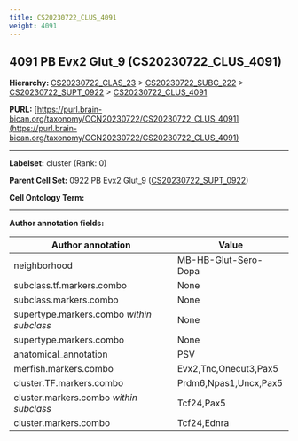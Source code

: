 ```yaml
---
title: CS20230722_CLUS_4091
weight: 4091
---
```

## 4091 PB Evx2 Glut_9 (CS20230722_CLUS_4091)
<b>Hierarchy: </b>
[CS20230722_CLAS_23](../CS20230722_CLAS_23) >
[CS20230722_SUBC_222](../CS20230722_SUBC_222) >
[CS20230722_SUPT_0922](../CS20230722_SUPT_0922) >
[CS20230722_CLUS_4091](../CS20230722_CLUS_4091)

**PURL:** [https://purl.brain-bican.org/taxonomy/CCN20230722/CS20230722_CLUS_4091](https://purl.brain-bican.org/taxonomy/CCN20230722/CS20230722_CLUS_4091)

---


**Labelset:** cluster (Rank: 0)

**Parent Cell Set:** 0922 PB Evx2 Glut_9 ([CS20230722_SUPT_0922](../CS20230722_SUPT_0922))



**Cell Ontology Term:** 

[MARKER GENES.]: #


---

[TRANSFERRED ANNOTATIONS.]: #


[AUTHOR ANNOTATION FIELDS.]: #


**Author annotation fields:**

| Author annotation | Value |
|-------------------|-------|
|neighborhood|MB-HB-Glut-Sero-Dopa|
|subclass.tf.markers.combo|None|
|subclass.markers.combo|None|
|supertype.markers.combo _within subclass_|None|
|supertype.markers.combo|None|
|anatomical_annotation|PSV|
|merfish.markers.combo|Evx2,Tnc,Onecut3,Pax5|
|cluster.TF.markers.combo|Prdm6,Npas1,Uncx,Pax5|
|cluster.markers.combo _within subclass_|Tcf24,Pax5|
|cluster.markers.combo|Tcf24,Ednra|
